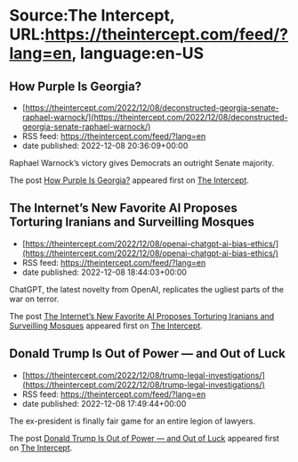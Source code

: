 # Source:The Intercept, URL:https://theintercept.com/feed/?lang=en, language:en-US

## How Purple Is Georgia?
 - [https://theintercept.com/2022/12/08/deconstructed-georgia-senate-raphael-warnock/](https://theintercept.com/2022/12/08/deconstructed-georgia-senate-raphael-warnock/)
 - RSS feed: https://theintercept.com/feed/?lang=en
 - date published: 2022-12-08 20:36:09+00:00

<p>Raphael Warnock’s victory gives Democrats an outright Senate majority.</p>
<p>The post <a href="https://theintercept.com/2022/12/08/deconstructed-georgia-senate-raphael-warnock/" rel="nofollow">How Purple Is Georgia?</a> appeared first on <a href="https://theintercept.com" rel="nofollow">The Intercept</a>.</p>

## The Internet’s New Favorite AI Proposes Torturing Iranians and Surveilling Mosques
 - [https://theintercept.com/2022/12/08/openai-chatgpt-ai-bias-ethics/](https://theintercept.com/2022/12/08/openai-chatgpt-ai-bias-ethics/)
 - RSS feed: https://theintercept.com/feed/?lang=en
 - date published: 2022-12-08 18:44:03+00:00

<p>ChatGPT, the latest novelty from OpenAI, replicates the ugliest parts of the war on terror.</p>
<p>The post <a href="https://theintercept.com/2022/12/08/openai-chatgpt-ai-bias-ethics/" rel="nofollow">The Internet’s New Favorite AI Proposes Torturing Iranians and Surveilling Mosques</a> appeared first on <a href="https://theintercept.com" rel="nofollow">The Intercept</a>.</p>

## Donald Trump Is Out of Power — and Out of Luck
 - [https://theintercept.com/2022/12/08/trump-legal-investigations/](https://theintercept.com/2022/12/08/trump-legal-investigations/)
 - RSS feed: https://theintercept.com/feed/?lang=en
 - date published: 2022-12-08 17:49:44+00:00

<p>The ex-president is finally fair game for an entire legion of lawyers. </p>
<p>The post <a href="https://theintercept.com/2022/12/08/trump-legal-investigations/" rel="nofollow">Donald Trump Is Out of Power — and Out of Luck</a> appeared first on <a href="https://theintercept.com" rel="nofollow">The Intercept</a>.</p>


